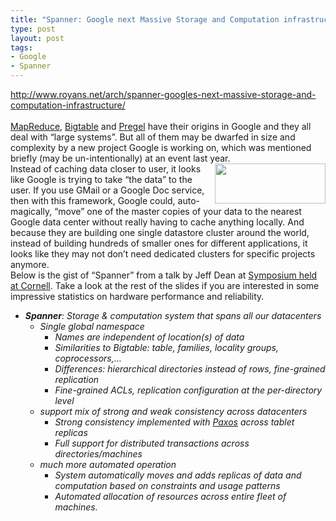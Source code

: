```yaml
--- 
title: "Spanner: Google next Massive Storage and Computation infrastructure"
type: post
layout: post
tags: 
- Google
- Spanner
---
```

http://www.royans.net/arch/spanner-googles-next-massive-storage-and-computation-infrastructure/ <br /><br /><a href="http://www.royans.net/arch/category/mapreduce/">MapReduce</a>, <a href="http://en.wikipedia.org/wiki/BigTable">Bigtable</a> and <a href="http://www.royans.net/arch/pregel-googles-other-data-processing-infrastructure/">Pregel</a>  have their origins in Google and they all deal with “large systems”.  But all of them may be dwarfed in size and complexity by a new project  Google is working on, which was mentioned briefly (may be  un-intentionally) at an event last year. <img height="64" src="http://lh4.ggpht.com/_7ZYqYi4xigk/SphYLmmZU5I/AAAAAAAAESM/yD9mxtlMHk4/s288/google_full.jpg" style="float: right;" width="177" /><br />Instead  of caching data closer to user, it looks like Google is trying to take  “the data” to the user. If you use GMail or a Google Doc service, then  with this framework, Google could, auto-magically, “move” one of the  master copies of your data to the nearest Google data center without  really having to cache anything locally. And because they are building  one single datastore cluster around the world, instead of building  hundreds of smaller ones for different applications, it looks like they  may not don’t need dedicated clusters for specific projects anymore.<br />Below is the gist of “Spanner” from a talk by Jeff Dean at <a href="http://www.cs.cornell.edu/projects/ladis2009/talks/dean-keynote-ladis2009.pdf">Symposium held at Cornell</a>.  Take a look at the rest of the slides if you are interested in some  impressive statistics on hardware performance and reliability.<br /><ul><li><em><strong>Spanner</strong>: Storage & computation system that spans all our datacenters </em><ul><li><em>Single global namespace</em><ul><li><em>Names are independent of location(s) of data</em></li><li><em>Similarities to Bigtable: table, families, locality groups, coprocessors,…</em></li><li><em>Differences: hierarchical directories instead of rows, fine-grained replication</em></li><li><em>Fine-grained ACLs, replication configuration at the per-directory level</em></li></ul></li><li><em>support mix of strong and weak consistency across datacenters</em><ul><li><em>Strong consistency implemented with </em><a href="http://en.wikipedia.org/wiki/Paxos_algorithm"><em>Paxos</em></a><em> across tablet replicas</em></li><li><em>Full support for distributed transactions across directories/machines</em></li></ul></li><li><em>much more automated operation</em><ul><li><em>System automatically moves and adds replicas of data and computation based on constraints and usage patterns</em></li><li><em>Automated allocation of resources across entire fleet of machines.</em></li></ul></li></ul></li></ul>

